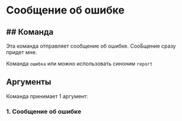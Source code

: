 # Сообщение об ошибке

## ## Команда

Эта команда отправляет сообщение об ошибке. СооБщение сразу придет мне.

Команда `ошибка` или можно использовать синоним `report`

## Аргументы

Команда принимает 1 аргумент:

### 1. Сообщение об ошибке
